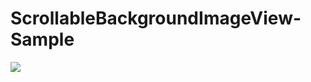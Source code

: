 # ScrollableBackgroundImageView-Sample

![](https://dl.dropboxusercontent.com/u/12208857/img/ScrollableBackgroundImageView-Demo.gif)
